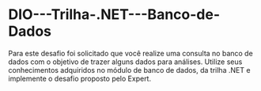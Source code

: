 # DIO---Trilha-.NET---Banco-de-Dados
Para este desafio foi solicitado que você realize uma consulta no banco de dados com o objetivo de trazer alguns dados para análises. Utilize seus conhecimentos adquiridos no módulo de banco de dados, da trilha .NET e implemente o desafio proposto pelo Expert.
